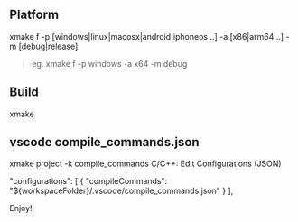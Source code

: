 ## Platform
xmake f -p [windows|linux|macosx|android|iphoneos ..] -a [x86|arm64 ..] -m [debug|release]
> eg. xmake f -p windows -a x64 -m debug

## Build
xmake

## vscode compile_commands.json
xmake project -k compile_commands
C/C++: Edit Configurations (JSON) 

"configurations": [
    {
      "compileCommands": "${workspaceFolder}/.vscode/compile_commands.json"
    }
  ],

Enjoy!
